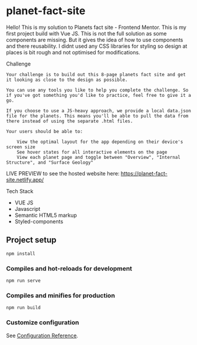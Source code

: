 # planet-fact-site

Hello! This is my solution to Planets fact site - Frontend Mentor. This is my first project build with Vue JS.
This is not the full solution as some components are missing. But it gives the idea of how to use components and there reusability. I didnt used any CSS libraries for styling so design at places is bit rough and not optimised for modifications.

Challenge

    Your challenge is to build out this 8-page planets fact site and get it looking as close to the design as possible.

    You can use any tools you like to help you complete the challenge. So if you've got something you'd like to practice, feel free to give it a go.

    If you choose to use a JS-heavy approach, we provide a local data.json file for the planets. This means you'll be able to pull the data from there instead of using the separate .html files.

    Your users should be able to:

        View the optimal layout for the app depending on their device's screen size
        See hover states for all interactive elements on the page
        View each planet page and toggle between "Overview", "Internal Structure", and "Surface Geology"


   LIVE PREVIEW to see the hosted website here: https://planet-fact-site.netlify.app/
   

Tech Stack

- VUE JS
- Javascript
- Semantic HTML5 markup
- Styled-components

## Project setup

```
npm install
```

### Compiles and hot-reloads for development

```
npm run serve
```

### Compiles and minifies for production

```
npm run build
```

### Customize configuration

See [Configuration Reference](https://cli.vuejs.org/config/).

